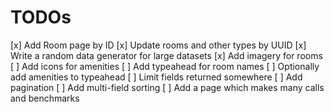 # TODOs

[x] Add Room page by ID
[x] Update rooms and other types by UUID
[x] Write a random data generator for large datasets
[x] Add imagery for rooms
[ ] Add icons for amenities
[ ] Add typeahead for room names
[ ] Optionally add amenities to typeahead
[ ] Limit fields returned somewhere
[ ] Add pagination
[ ] Add multi-field sorting
[ ] Add a page which makes many calls and benchmarks
